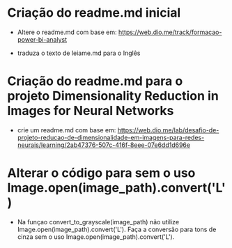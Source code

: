 # Criação do readme.md inicial

- Altere o readme.md com base em: https://web.dio.me/track/formacao-power-bi-analyst

- traduza o texto de leiame.md para o Inglês

# Criação do readme.md para o projeto Dimensionality Reduction in Images for Neural Networks

- crie um readme.md com base em: https://web.dio.me/lab/desafio-de-projeto-reducao-de-dimensionalidade-em-imagens-para-redes-neurais/learning/2ab47376-507c-416f-8eee-07e6dd1d696e

# Alterar o código para sem o uso Image.open(image_path).convert('L')
- Na funçao convert_to_grayscale(image_path) não utilize Image.open(image_path).convert('L'). Faça a conversão para tons de cinza sem o uso Image.open(image_path).convert('L').

